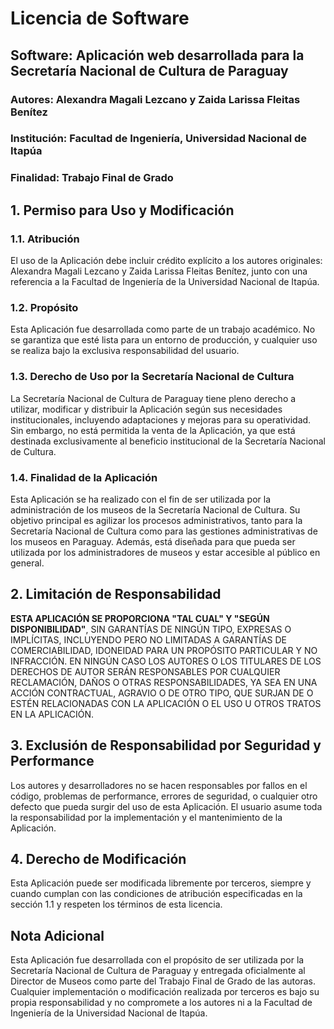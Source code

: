 # Licencia de Software

## **Software:** Aplicación web desarrollada para la Secretaría Nacional de Cultura de Paraguay  
### **Autores:** Alexandra Magali Lezcano y Zaida Larissa Fleitas Benítez  
### **Institución:** Facultad de Ingeniería, Universidad Nacional de Itapúa  
### **Finalidad:** Trabajo Final de Grado  

## 1. Permiso para Uso y Modificación

### 1.1. **Atribución**  
El uso de la Aplicación debe incluir crédito explícito a los autores originales: Alexandra Magali Lezcano y Zaida Larissa Fleitas Benítez, junto con una referencia a la Facultad de Ingeniería de la Universidad Nacional de Itapúa.

### 1.2. **Propósito**  
Esta Aplicación fue desarrollada como parte de un trabajo académico. No se garantiza que esté lista para un entorno de producción, y cualquier uso se realiza bajo la exclusiva responsabilidad del usuario.

### 1.3. **Derecho de Uso por la Secretaría Nacional de Cultura**  
La Secretaría Nacional de Cultura de Paraguay tiene pleno derecho a utilizar, modificar y distribuir la Aplicación según sus necesidades institucionales, incluyendo adaptaciones y mejoras para su operatividad. Sin embargo, no está permitida la venta de la Aplicación, ya que está destinada exclusivamente al beneficio institucional de la Secretaría Nacional de Cultura.

### 1.4. **Finalidad de la Aplicación**  
Esta Aplicación se ha realizado con el fin de ser utilizada por la administración de los museos de la Secretaría Nacional de Cultura. Su objetivo principal es agilizar los procesos administrativos, tanto para la Secretaría Nacional de Cultura como para las gestiones administrativas de los museos en Paraguay. Además, está diseñada para que pueda ser utilizada por los administradores de museos y estar accesible al público en general.

## 2. Limitación de Responsabilidad  

**ESTA APLICACIÓN SE PROPORCIONA "TAL CUAL" Y "SEGÚN DISPONIBILIDAD"**, SIN GARANTÍAS DE NINGÚN TIPO, EXPRESAS O IMPLÍCITAS, INCLUYENDO PERO NO LIMITADAS A GARANTÍAS DE COMERCIABILIDAD, IDONEIDAD PARA UN PROPÓSITO PARTICULAR Y NO INFRACCIÓN. EN NINGÚN CASO LOS AUTORES O LOS TITULARES DE LOS DERECHOS DE AUTOR SERÁN RESPONSABLES POR CUALQUIER RECLAMACIÓN, DAÑOS O OTRAS RESPONSABILIDADES, YA SEA EN UNA ACCIÓN CONTRACTUAL, AGRAVIO O DE OTRO TIPO, QUE SURJAN DE O ESTÉN RELACIONADAS CON LA APLICACIÓN O EL USO U OTROS TRATOS EN LA APLICACIÓN.

## 3. Exclusión de Responsabilidad por Seguridad y Performance  

Los autores y desarrolladores no se hacen responsables por fallos en el código, problemas de performance, errores de seguridad, o cualquier otro defecto que pueda surgir del uso de esta Aplicación. El usuario asume toda la responsabilidad por la implementación y el mantenimiento de la Aplicación.

## 4. Derecho de Modificación  

Esta Aplicación puede ser modificada libremente por terceros, siempre y cuando cumplan con las condiciones de atribución especificadas en la sección 1.1 y respeten los términos de esta licencia.

## Nota Adicional  

Esta Aplicación fue desarrollada con el propósito de ser utilizada por la Secretaría Nacional de Cultura de Paraguay y entregada oficialmente al Director de Museos como parte del Trabajo Final de Grado de las autoras. Cualquier implementación o modificación realizada por terceros es bajo su propia responsabilidad y no compromete a los autores ni a la Facultad de Ingeniería de la Universidad Nacional de Itapúa.
